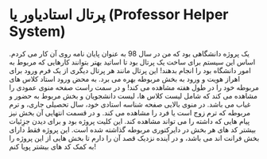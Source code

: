 # پرتال استادیاور یا (Professor Helper System) 
یک پروژه دانشگاهی بود که من در سال 98 به عنوان پایان نامه روی آن کار می کردم. اساس این سیستم برای ساخت یک پرتال بود تا اساتید بهتر بتوانند کارهایی که مربوط به امور دانشگاه بود را انجام بدهند!
این پرتال مانند هر پرتال دیگری از یک فرم ورود برای اهراز هویت و ورود به بخش مربوطه بهره می برد. به محض ورود استاد کلاس های مربوطه خود را در طول هفته مشاهده می کند! و در سمت راست صفحه منوی عمودی را مشاهده می کند که شامل لیست کلاس ها، لیست دانشجویان و بخش مربوط به حضور و غیاب می باشد.
در منوی بالایی صفحه شناسه استادی خود، سال تحصیلی جاری، و ترم مربوطه که ترم زوج است یا فرد را مشاهده می کند. و در قسمت انتهایی آن بخش نیز پیام هایی که داشته را می تواند مشاهده کند.
این کلیت پروژه بود و برای دیدن جزِئیات بیشتر کد های هر بخش در دایرکتوری مربوطه گذاشته شده است. 
این پروژه فقط دارای بخش فرانت اند می باشد، و در آینده نزدیک قصد آن را دارم تا بخش هایی از این پروژه را به کمک کد های بیشتر پویا کنم!
